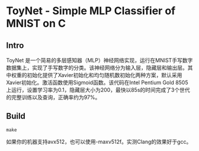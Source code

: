 # ToyNet - Simple MLP Classifier of MNIST on C

## Intro
ToyNet 是一个简易的多层感知器（MLP）神经网络实现，运行在MNIST手写数字数据集上，实现了手写数字的分类。该神经网络分为输入层，隐藏层和输出层。其中权重的初始化提供了Xavier初始化和均匀随机数初始化两种方案，默认采用Xavier初始化。激活函数使用Sigmoid函数。该代码在Intel Pentium Gold 8505上运行，设置学习率为0.1，隐藏层大小为200，最快以85s的时间完成了3个世代的完整训练以及查询，正确率约为97%。

## Build
` make `

如果你的机器支持avx512，也可以使用-maxv512f。实测Clang的效果好于gcc。
